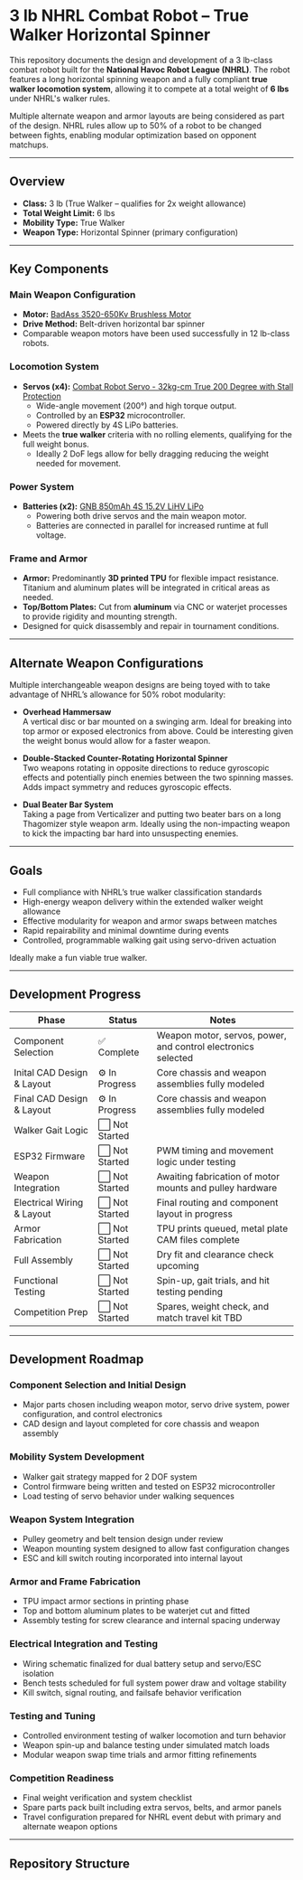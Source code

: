 # 3 lb NHRL Combat Robot – True Walker Horizontal Spinner

This repository documents the design and development of a 3 lb-class combat robot built for the **National Havoc Robot League (NHRL)**. The robot features a long horizontal spinning weapon and a fully compliant **true walker locomotion system**, allowing it to compete at a total weight of **6 lbs** under NHRL's walker rules.

Multiple alternate weapon and armor layouts are being considered as part of the design. NHRL rules allow up to 50% of a robot to be changed between fights, enabling modular optimization based on opponent matchups.

---

## Overview

- **Class:** 3 lb (True Walker – qualifies for 2x weight allowance)
- **Total Weight Limit:** 6 lbs
- **Mobility Type:** True Walker
- **Weapon Type:** Horizontal Spinner (primary configuration)

---

## Key Components

### Main Weapon Configuration
- **Motor:** [BadAss 3520-650Kv Brushless Motor](https://innov8tivedesigns.com/badass-3520-650kv-brushless-motor.html?srsltid=AfmBOopDLzuiBOnUxD94GPhQGZdmndHpF6OSiwQVLXf6bqlAEaklkeRaOdk&gQT=2)
- **Drive Method:** Belt-driven horizontal bar spinner
- Comparable weapon motors have been used successfully in 12 lb-class robots.

### Locomotion System
- **Servos (x4):** [Combat Robot Servo - 32kg-cm True 200 Degree with Stall Protection](https://justcuzrobotics.com/products/servo-32kg?_pos=10&_fid=a157f4870&_ss=c)
  - Wide-angle movement (200°) and high torque output.
  - Controlled by an **ESP32** microcontroller.
  - Powered directly by 4S LiPo batteries.
- Meets the **true walker** criteria with no rolling elements, qualifying for the full weight bonus.
  - Ideally 2 DoF legs allow for belly dragging reducing the weight needed for movement.

### Power System
- **Batteries (x2):** [GNB 850mAh 4S 15.2V LiHV LiPo](https://shop.robotsmashingleague.com/products/gnb-850mah-4s-15-2v-lipo-battery)
  - Powering both drive servos and the main weapon motor.
  - Batteries are connected in parallel for increased runtime at full voltage.

### Frame and Armor
- **Armor:** Predominantly **3D printed TPU** for flexible impact resistance. Titanium and aluminum plates will be integrated in critical areas as needed.
- **Top/Bottom Plates:** Cut from **aluminum** via CNC or waterjet processes to provide rigidity and mounting strength.
- Designed for quick disassembly and repair in tournament conditions.

---

## Alternate Weapon Configurations

Multiple interchangeable weapon designs are being toyed with to take advantage of NHRL’s allowance for 50% robot modularity:

- **Overhead Hammersaw**  
  A vertical disc or bar mounted on a swinging arm. Ideal for breaking into top armor or exposed electronics from above. Could be interesting given the weight bonus would allow for a faster weapon.

- **Double-Stacked Counter-Rotating Horizontal Spinner**  
  Two weapons rotating in opposite directions to reduce gyroscopic effects and potentially pinch enemies between the two spinning masses. Adds impact symmetry and reduces gyroscopic effects.

- **Dual Beater Bar System**  
  Taking a page from Verticalizer and putting two beater bars on a long Thagomizer style weapon arm. Ideally using the non-impacting weapon to kick the impacting bar hard into unsuspecting enemies.

---

## Goals

- Full compliance with NHRL’s true walker classification standards
- High-energy weapon delivery within the extended walker weight allowance
- Effective modularity for weapon and armor swaps between matches
- Rapid repairability and minimal downtime during events
- Controlled, programmable walking gait using servo-driven actuation

Ideally make a fun viable true walker.

---

## Development Progress

| Phase                         | Status         | Notes                                                                |
|-------------------------------|----------------|----------------------------------------------------------------------|
| Component Selection           | ✅ Complete    | Weapon motor, servos, power, and control electronics selected        |
| Inital CAD Design & Layout    | ⚙️ In Progress | Core chassis and weapon assemblies fully modeled                     |
| Final CAD Design & Layout     | ⚙️ In Progress | Core chassis and weapon assemblies fully modeled                     |
| Walker Gait Logic             | ⬜ Not Started || Initial servo sequencing and gait mapping underway                  |
| ESP32 Firmware                | ⬜ Not Started | PWM timing and movement logic under testing                          |
| Weapon Integration            | ⬜ Not Started | Awaiting fabrication of motor mounts and pulley hardware             |
| Electrical Wiring & Layout    | ⬜ Not Started | Final routing and component layout in progress                       |
| Armor Fabrication             | ⬜ Not Started | TPU prints queued, metal plate CAM files complete                    |
| Full Assembly                 | ⬜ Not Started | Dry fit and clearance check upcoming                                 |
| Functional Testing            | ⬜ Not Started | Spin-up, gait trials, and hit testing pending                        |
| Competition Prep              | ⬜ Not Started | Spares, weight check, and match travel kit TBD                       |

---

## Development Roadmap

### Component Selection and Initial Design  
- Major parts chosen including weapon motor, servo drive system, power configuration, and control electronics  
- CAD design and layout completed for core chassis and weapon assembly

### Mobility System Development  
- Walker gait strategy mapped for 2 DOF system  
- Control firmware being written and tested on ESP32 microcontroller  
- Load testing of servo behavior under walking sequences

### Weapon System Integration  
- Pulley geometry and belt tension design under review  
- Weapon mounting system designed to allow fast configuration changes  
- ESC and kill switch routing incorporated into internal layout

### Armor and Frame Fabrication  
- TPU impact armor sections in printing phase  
- Top and bottom aluminum plates to be waterjet cut and fitted  
- Assembly testing for screw clearance and internal spacing underway

### Electrical Integration and Testing  
- Wiring schematic finalized for dual battery setup and servo/ESC isolation  
- Bench tests scheduled for full system power draw and voltage stability  
- Kill switch, signal routing, and failsafe behavior verification

### Testing and Tuning  
- Controlled environment testing of walker locomotion and turn behavior  
- Weapon spin-up and balance testing under simulated match loads  
- Modular weapon swap time trials and armor fitting refinements

### Competition Readiness  
- Final weight verification and system checklist  
- Spare parts pack built including extra servos, belts, and armor panels  
- Travel configuration prepared for NHRL event debut with primary and alternate weapon options

---

## Repository Structure

